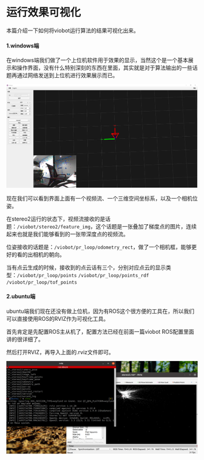 # 运行效果可视化

本篇介绍一下如何将viobot运行算法的结果可视化出来。

#### 1.windows端

在windows端我们做了一个上位机软件用于效果的显示，当然这个是一个基本展示和操作界面，没有什么特别深刻的东西在里面，其实就是对于算法输出的一些话题再通过网络发送到上位机进行效果展示而已。

![](image/image_ootFx-Ly8n.png)

现在我们可以看到界面上面有一个视频流、一个三维空间坐标系，以及一个相机位姿。

在stereo2运行的状态下，视频流接收的是话题：`/viobot/stereo2/feature_img`，这个话题是一张叠加了梯度点的图片，连续起来也就是我们能够看到的一张带深度点的视频流。

位姿接收的话题是：`/viobot/pr_loop/odometry_rect`，做了一个相机框，能够更好的看的出相机的朝向。

当有点云生成的时候，接收到的点云话有三个，分别对应点云的显示类型：`/viobot/pr_loop/points` `/viobot/pr_loop/points_rdf` `/viobot/pr_loop/tof_points`

#### 2.ubuntu端

ubuntu端我们现在还没有做上位机，因为有ROS这个很方便的工具在，所以我们可以直接使用ROS的RVIZ作为可视化工具。

首先肯定是先配置ROS主从机了，配置方法已经在前面一篇viobot ROS配置里面讲的很详细了。

然后打开RVIZ，再导入上面的.rviz文件即可。

![](image/image_D8uUv-g3LP.png)
